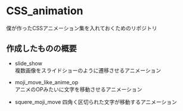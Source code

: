 # CSS_animation
僕が作ったCSSアニメーション集を入れておくためのリポジトリ

## 作成したものの概要
- slide_show  
複数画像をスライドショーのように遷移させるアニメーション  

- moji_move_like_anime_op  
アニメのOPみたいに文字を移動させるアニメーション

- squere_moji_move
四角く区切られた文字が移動するアニメーション
